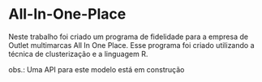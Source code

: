 # All-In-One-Place
Neste trabalho foi criado um programa de fidelidade para a empresa de Outlet multimarcas All In One Place. Esse programa foi criado utilizando a técnica de clusterização e a linguagem R.

obs.: Uma API para este modelo está em construção 
